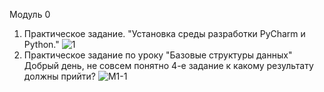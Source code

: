 Модуль 0
1. Практическое задание. "Установка среды разработки PyCharm и Python."
![1](https://github.com/user-attachments/assets/9db2ccfc-62d3-480b-9ae9-7c7fdde3561d)
2. Практическое задание по уроку "Базовые структуры данных"
Добрый день, не совсем понятно 4-е задание к какому результату должны прийти?
![M1-1](https://github.com/user-attachments/assets/10eac673-5de9-4301-b08c-209f792bc92d)
